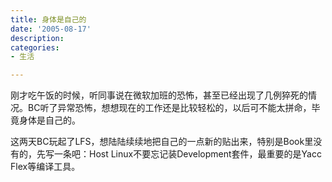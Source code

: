 ```yaml
---
title: 身体是自己的
date: '2005-08-17'
description:
categories:
- 生活

---
```

刚才吃午饭的时候，听同事说在微软加班的恐怖，甚至已经出现了几例猝死的情况。BC听了异常恐怖，想想现在的工作还是比较轻松的，以后可不能太拼命，毕竟身体是自己的。
 
这两天BC玩起了LFS，想陆陆续续地把自己的一点新的贴出来，特别是Book里没有的，先写一条吧：Host Linux不要忘记装Development套件，最重要的是Yacc Flex等编译工具。
